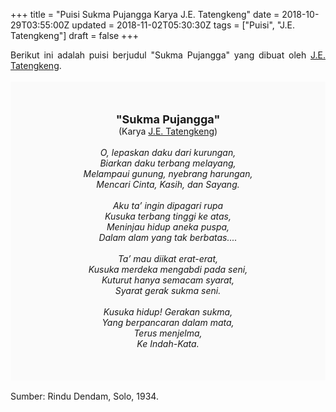 +++
title = "Puisi Sukma Pujangga Karya J.E. Tatengkeng"
date = 2018-10-29T03:55:00Z
updated = 2018-11-02T05:30:30Z
tags = ["Puisi", "J.E. Tatengkeng"]
draft = false
+++

<div dir="ltr" style="text-align: left;" trbidi="on"><div dir="ltr" style="text-align: left;" trbidi="on"><div style="text-align: justify;">Berikut ini adalah puisi berjudul "Sukma Pujangga" yang dibuat oleh <a href="https://ensiklopedia.kemdikbud.go.id/sastra/artikel/J_E_Tatengkeng" target="_blank">J.E. Tatengkeng</a>. </div><br /><div style="background: #FAFAFA; font-size: 14px; height: auto; margin: 0 auto; padding: 50px; text-align: center; width: auto;"><span style="font-size: 18px;"><b>"Sukma Pujangga"</b></span><br />(Karya <a href="https://www.sekata.web.id/tags/j.e.-tatengkeng" target="_blank">J.E. Tatengkeng</a>) <br /><br /><i>O, lepaskan daku dari kurungan,</i><br /><i>Biarkan daku terbang melayang,</i><br /><i>Melampaui gunung, nyebrang harungan,</i><br /><i>Mencari Cinta, Kasih, dan Sayang.</i><br /><br /><i>Aku ta’ ingin dipagari rupa</i><br /><i>Kusuka terbang tinggi ke atas,</i><br /><i>Meninjau hidup aneka puspa,</i><br /><i>Dalam alam yang tak berbatas....</i><br /><br /><i>Ta’ mau diikat erat-erat,</i><br /><i>Kusuka merdeka mengabdi pada seni,</i><br /><i>Kuturut hanya semacam syarat,</i><br /><i>Syarat gerak sukma seni.</i><br /><br /><i>Kusuka hidup! Gerakan sukma,</i><br /><i>Yang berpancaran dalam mata,</i><br /><i>Terus menjelma,</i><br /><i>Ke Indah-Kata.</i></div></div><br /><div style="text-align: justify;">Sumber: Rindu Dendam, Solo, 1934.</div></div>
